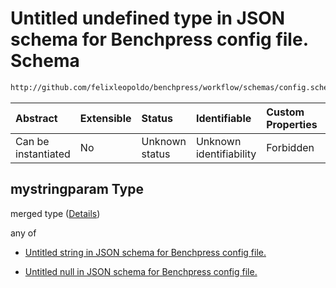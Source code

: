 # Untitled undefined type in JSON schema for Benchpress config file. Schema

```txt
http://github.com/felixleopoldo/benchpress/workflow/schemas/config.schema.json#/definitions/mylib_myalg/properties/mystringparam
```



| Abstract            | Extensible | Status         | Identifiable            | Custom Properties | Additional Properties | Access Restrictions | Defined In                                                       |
| :------------------ | :--------- | :------------- | :---------------------- | :---------------- | :-------------------- | :------------------ | :--------------------------------------------------------------- |
| Can be instantiated | No         | Unknown status | Unknown identifiability | Forbidden         | Allowed               | none                | [config.schema.json*](config.schema.json "open original schema") |

## mystringparam Type

merged type ([Details](config-definitions-mylib_myalg-item-properties-mystringparam.md))

any of

*   [Untitled string in JSON schema for Benchpress config file.](config-definitions-mylib_myalg-item-properties-mystringparam-anyof-0.md "check type definition")

*   [Untitled null in JSON schema for Benchpress config file.](config-definitions-mylib_myalg-item-properties-mystringparam-anyof-1.md "check type definition")
